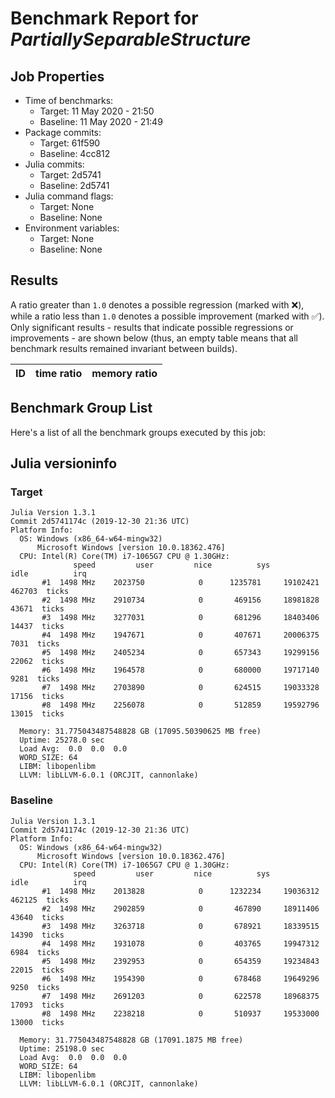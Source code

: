 # Benchmark Report for *PartiallySeparableStructure*

## Job Properties
* Time of benchmarks:
    - Target: 11 May 2020 - 21:50
    - Baseline: 11 May 2020 - 21:49
* Package commits:
    - Target: 61f590
    - Baseline: 4cc812
* Julia commits:
    - Target: 2d5741
    - Baseline: 2d5741
* Julia command flags:
    - Target: None
    - Baseline: None
* Environment variables:
    - Target: None
    - Baseline: None

## Results
A ratio greater than `1.0` denotes a possible regression (marked with :x:), while a ratio less
than `1.0` denotes a possible improvement (marked with :white_check_mark:). Only significant results - results
that indicate possible regressions or improvements - are shown below (thus, an empty table means that all
benchmark results remained invariant between builds).

| ID | time ratio | memory ratio |
|----|------------|--------------|

## Benchmark Group List
Here's a list of all the benchmark groups executed by this job:


## Julia versioninfo

### Target
```
Julia Version 1.3.1
Commit 2d5741174c (2019-12-30 21:36 UTC)
Platform Info:
  OS: Windows (x86_64-w64-mingw32)
      Microsoft Windows [version 10.0.18362.476]
  CPU: Intel(R) Core(TM) i7-1065G7 CPU @ 1.30GHz: 
              speed         user         nice          sys         idle          irq
       #1  1498 MHz    2023750            0      1235781     19102421       462703  ticks
       #2  1498 MHz    2910734            0       469156     18981828        43671  ticks
       #3  1498 MHz    3277031            0       681296     18403406        14437  ticks
       #4  1498 MHz    1947671            0       407671     20006375         7031  ticks
       #5  1498 MHz    2405234            0       657343     19299156        22062  ticks
       #6  1498 MHz    1964578            0       680000     19717140         9281  ticks
       #7  1498 MHz    2703890            0       624515     19033328        17156  ticks
       #8  1498 MHz    2256078            0       512859     19592796        13015  ticks
       
  Memory: 31.775043487548828 GB (17095.50390625 MB free)
  Uptime: 25278.0 sec
  Load Avg:  0.0  0.0  0.0
  WORD_SIZE: 64
  LIBM: libopenlibm
  LLVM: libLLVM-6.0.1 (ORCJIT, cannonlake)
```

### Baseline
```
Julia Version 1.3.1
Commit 2d5741174c (2019-12-30 21:36 UTC)
Platform Info:
  OS: Windows (x86_64-w64-mingw32)
      Microsoft Windows [version 10.0.18362.476]
  CPU: Intel(R) Core(TM) i7-1065G7 CPU @ 1.30GHz: 
              speed         user         nice          sys         idle          irq
       #1  1498 MHz    2013828            0      1232234     19036312       462125  ticks
       #2  1498 MHz    2902859            0       467890     18911406        43640  ticks
       #3  1498 MHz    3263718            0       678921     18339515        14390  ticks
       #4  1498 MHz    1931078            0       403765     19947312         6984  ticks
       #5  1498 MHz    2392953            0       654359     19234843        22015  ticks
       #6  1498 MHz    1954390            0       678468     19649296         9250  ticks
       #7  1498 MHz    2691203            0       622578     18968375        17093  ticks
       #8  1498 MHz    2238218            0       510937     19533000        13000  ticks
       
  Memory: 31.775043487548828 GB (17091.1875 MB free)
  Uptime: 25198.0 sec
  Load Avg:  0.0  0.0  0.0
  WORD_SIZE: 64
  LIBM: libopenlibm
  LLVM: libLLVM-6.0.1 (ORCJIT, cannonlake)
```